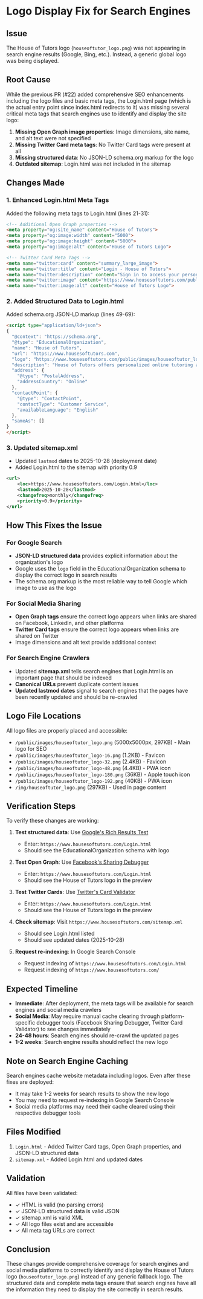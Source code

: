 # Logo Display Fix for Search Engines

## Issue
The House of Tutors logo (`houseoftutor_logo.png`) was not appearing in search engine results (Google, Bing, etc.). Instead, a generic global logo was being displayed.

## Root Cause
While the previous PR (#22) added comprehensive SEO enhancements including the logo files and basic meta tags, the Login.html page (which is the actual entry point since index.html redirects to it) was missing several critical meta tags that search engines use to identify and display the site logo:

1. **Missing Open Graph image properties**: Image dimensions, site name, and alt text were not specified
2. **Missing Twitter Card meta tags**: No Twitter Card tags were present at all
3. **Missing structured data**: No JSON-LD schema.org markup for the logo
4. **Outdated sitemap**: Login.html was not included in the sitemap

## Changes Made

### 1. Enhanced Login.html Meta Tags

Added the following meta tags to Login.html (lines 21-31):

```html
<!-- Additional Open Graph properties -->
<meta property="og:site_name" content="House of Tutors">
<meta property="og:image:width" content="5000">
<meta property="og:image:height" content="5000">
<meta property="og:image:alt" content="House of Tutors Logo">

<!-- Twitter Card Meta Tags -->
<meta name="twitter:card" content="summary_large_image">
<meta name="twitter:title" content="Login - House of Tutors">
<meta name="twitter:description" content="Sign in to access your personalized learning dashboard">
<meta name="twitter:image" content="https://www.housesoftutors.com/public/images/houseoftutor_logo.png">
<meta name="twitter:image:alt" content="House of Tutors Logo">
```

### 2. Added Structured Data to Login.html

Added schema.org JSON-LD markup (lines 49-69):

```html
<script type="application/ld+json">
{
  "@context": "https://schema.org",
  "@type": "EducationalOrganization",
  "name": "House of Tutors",
  "url": "https://www.housesoftutors.com",
  "logo": "https://www.housesoftutors.com/public/images/houseoftutor_logo.png",
  "description": "House of Tutors offers personalized online tutoring and virtual classroom services for students seeking academic excellence.",
  "address": {
    "@type": "PostalAddress",
    "addressCountry": "Online"
  },
  "contactPoint": {
    "@type": "ContactPoint",
    "contactType": "Customer Service",
    "availableLanguage": "English"
  },
  "sameAs": []
}
</script>
```

### 3. Updated sitemap.xml

- Updated `lastmod` dates to 2025-10-28 (deployment date)
- Added Login.html to the sitemap with priority 0.9

```xml
<url>
    <loc>https://www.housesoftutors.com/Login.html</loc>
    <lastmod>2025-10-28</lastmod>
    <changefreq>monthly</changefreq>
    <priority>0.9</priority>
</url>
```

## How This Fixes the Issue

### For Google Search
- **JSON-LD structured data** provides explicit information about the organization's logo
- Google uses the `logo` field in the EducationalOrganization schema to display the correct logo in search results
- The schema.org markup is the most reliable way to tell Google which image to use as the logo

### For Social Media Sharing
- **Open Graph tags** ensure the correct logo appears when links are shared on Facebook, LinkedIn, and other platforms
- **Twitter Card tags** ensure the correct logo appears when links are shared on Twitter
- Image dimensions and alt text provide additional context

### For Search Engine Crawlers
- Updated **sitemap.xml** tells search engines that Login.html is an important page that should be indexed
- **Canonical URLs** prevent duplicate content issues
- **Updated lastmod dates** signal to search engines that the pages have been recently updated and should be re-crawled

## Logo File Locations

All logo files are properly placed and accessible:

- `/public/images/houseoftutor_logo.png` (5000x5000px, 297KB) - Main logo for SEO
- `/public/images/houseoftutor_logo-16.png` (1.2KB) - Favicon
- `/public/images/houseoftutor_logo-32.png` (2.4KB) - Favicon
- `/public/images/houseoftutor_logo-48.png` (4.4KB) - PWA icon
- `/public/images/houseoftutor_logo-180.png` (36KB) - Apple touch icon
- `/public/images/houseoftutor_logo-192.png` (40KB) - PWA icon
- `/img/houseoftutor_logo.png` (297KB) - Used in page content

## Verification Steps

To verify these changes are working:

1. **Test structured data**: Use [Google's Rich Results Test](https://search.google.com/test/rich-results)
   - Enter: `https://www.housesoftutors.com/Login.html`
   - Should see the EducationalOrganization schema with logo

2. **Test Open Graph**: Use [Facebook's Sharing Debugger](https://developers.facebook.com/tools/debug/)
   - Enter: `https://www.housesoftutors.com/Login.html`
   - Should see the House of Tutors logo in the preview

3. **Test Twitter Cards**: Use [Twitter's Card Validator](https://cards-dev.twitter.com/validator)
   - Enter: `https://www.housesoftutors.com/Login.html`
   - Should see the House of Tutors logo in the preview

4. **Check sitemap**: Visit `https://www.housesoftutors.com/sitemap.xml`
   - Should see Login.html listed
   - Should see updated dates (2025-10-28)

5. **Request re-indexing**: In Google Search Console
   - Request indexing of `https://www.housesoftutors.com/Login.html`
   - Request indexing of `https://www.housesoftutors.com/`

## Expected Timeline

- **Immediate**: After deployment, the meta tags will be available for search engines and social media crawlers
- **Social Media**: May require manual cache clearing through platform-specific debugger tools (Facebook Sharing Debugger, Twitter Card Validator) to see changes immediately
- **24-48 hours**: Search engines should re-crawl the updated pages
- **1-2 weeks**: Search engine results should reflect the new logo

## Note on Search Engine Caching

Search engines cache website metadata including logos. Even after these fixes are deployed:
- It may take 1-2 weeks for search results to show the new logo
- You may need to request re-indexing in Google Search Console
- Social media platforms may need their cache cleared using their respective debugger tools

## Files Modified

1. `Login.html` - Added Twitter Card tags, Open Graph properties, and JSON-LD structured data
2. `sitemap.xml` - Added Login.html and updated dates

## Validation

All files have been validated:
- ✓ HTML is valid (no parsing errors)
- ✓ JSON-LD structured data is valid JSON
- ✓ sitemap.xml is valid XML
- ✓ All logo files exist and are accessible
- ✓ All meta tag URLs are correct

## Conclusion

These changes provide comprehensive coverage for search engines and social media platforms to correctly identify and display the House of Tutors logo (`houseoftutor_logo.png`) instead of any generic fallback logo. The structured data and complete meta tags ensure that search engines have all the information they need to display the site correctly in search results.
